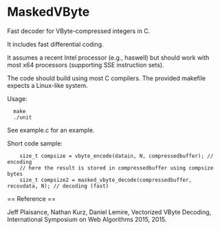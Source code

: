 MaskedVByte
===========

Fast decoder for VByte-compressed integers in C.

It includes fast differential coding.

It assumes a recent Intel processor (e.g., haswell) but should work
with most x64 processors (supporting SSE instruction sets).

The code should build using most C compilers. The provided makefile
expects a Linux-like system.

Usage:

      make
      ./unit 

See example.c for an example.

Short code sample:

        size_t compsize = vbyte_encode(datain, N, compressedbuffer); // encoding
        // here the result is stored in compressedbuffer using compsize bytes
        size_t compsize2 = masked_vbyte_decode(compressedbuffer, recovdata, N); // decoding (fast)


== Reference ==


Jeff Plaisance, Nathan Kurz, Daniel Lemire, Vectorized VByte Decoding, 
International Symposium on Web Algorithms 2015, 2015.


